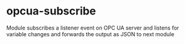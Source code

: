 # opcua-subscribe
Module subscribes a listener event on OPC UA server and listens for variable changes and forwards the output as JSON to next module
